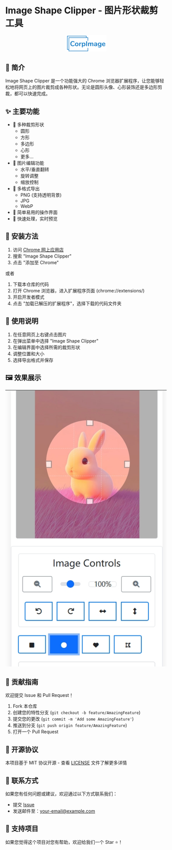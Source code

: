 # Image Shape Clipper - 图片形状裁剪工具

<p align="center">
  <img src="assets/logo.png" width="128" alt="Image Shape Clipper Logo">
</p>

## 📝 简介

Image Shape Clipper 是一个功能强大的 Chrome 浏览器扩展程序，让您能够轻松地将网页上的图片裁剪成各种形状。无论是圆形头像、心形装饰还是多边形剪裁，都可以快速完成。

## ✨ 主要功能

- 🔷 多种裁剪形状
    - 圆形
    - 方形
    - 多边形
    - 心形
    - 更多...
- 🔄 图片编辑功能
    - 水平/垂直翻转
    - 旋转调整
    - 缩放控制
- 💾 多格式导出
    - PNG (支持透明背景)
    - JPG
    - WebP
- 🎯 简单易用的操作界面
- 🚀 快速处理，实时预览

## 🔧 安装方法

1. 访问 [Chrome 网上应用店](https://chrome.google.com/webstore)
2. 搜索 "Image Shape Clipper"
3. 点击 "添加至 Chrome"

或者

1. 下载本仓库的代码
2. 打开 Chrome 浏览器，进入扩展程序页面 (chrome://extensions/)
3. 开启开发者模式
4. 点击 "加载已解压的扩展程序"，选择下载的代码文件夹

## 📖 使用说明

1. 在任意网页上右键点击图片
2. 在弹出菜单中选择 "Image Shape Clipper"
3. 在编辑界面中选择所需的裁剪形状
4. 调整位置和大小
5. 选择导出格式并保存

## 🖼️ 效果展示

<p align="center">
  <img src="assets/demo.gif" width="600" alt="使用演示">
</p>

## 🤝 贡献指南

欢迎提交 Issue 和 Pull Request！

1. Fork 本仓库
2. 创建您的特性分支 (`git checkout -b feature/AmazingFeature`)
3. 提交您的更改 (`git commit -m 'Add some AmazingFeature'`)
4. 推送到分支 (`git push origin feature/AmazingFeature`)
5. 打开一个 Pull Request

## 📄 开源协议

本项目基于 MIT 协议开源 - 查看 [LICENSE](LICENSE) 文件了解更多详情

## 📮 联系方式

如果您有任何问题或建议，欢迎通过以下方式联系我们：

- 提交 [Issue](https://github.com/yourusername/image-shape-clipper/issues)
- 发送邮件至：[your-email@example.com](mailto:your-email@example.com)

## 🌟 支持项目

如果您觉得这个项目对您有帮助，欢迎给我们一个 Star ⭐️！
